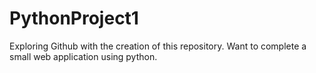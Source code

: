 # PythonProject1
Exploring Github with the creation of this repository. Want to complete a small web application using python.
